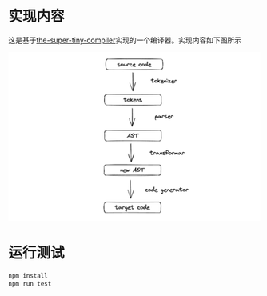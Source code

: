 # 实现内容
这是基于[the-super-tiny-compiler](https://github.com/jamiebuilds/the-super-tiny-compiler)实现的一个编译器。实现内容如下图所示

![Alt text](image.png)

# 运行测试
```
npm install
npm run test
```
